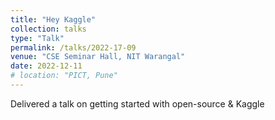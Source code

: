 ```yaml
---
title: "Hey Kaggle"
collection: talks
type: "Talk"
permalink: /talks/2022-17-09
venue: "CSE Seminar Hall, NIT Warangal"
date: 2022-12-11
# location: "PICT, Pune"
---
```


Delivered a talk on getting started with open-source & Kaggle
